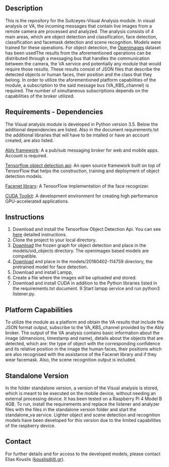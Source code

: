 ## Description

This is the repository for the Suitceyes-Visual Analysis module. In visual analysis or VA, the incoming messages that contain live images from a remote camera are processed and analyzed. The analysis consists of 4 main areas, which are object detection and classification, face detection, classification and facemask detection and scene recognition. Μodels were trained for these operations. For object detection, the [Openimages](https://arxiv.org/abs/1811.00982) dataset has been usedThe results from the aforementioned operations can be distributed through a messaging bus that handles the communication between the camera, the VA service and potentially any module that would require those results. These results consist of JSON files that describe the detected objects or human faces, their position and the class that they belong. In order to utilize the aforementioned platform capabilities of the module, a subscription to the said message bus (VA_KBS_channel) is required. The number of simultaneous subscriptions depends on the capabilities of the broker utilized.
## Requirements - Dependencies

The Visual analysis module is developed in Python version 3.5. Below the additional dependencies are listed. Also in the document requirements.txt the additional libraries that will have to be intalled or have an account created, are also listed.

[Ably framework](https://ably.com/ ): A a pub/sub messaging broker for web and mobile apps. Account is required.

[Tensorflow object detection api](https://github.com/tensorflow/models/tree/master/research/object_detection): An open source framework built on top of TensorFlow that helps the construction, training and deployment of object detection models.

[Facenet library](https://github.com/davidsandberg/facenet): A TensorFlow implementation of the face recognizer.

[CUDA Toolkit](https://developer.nvidia.com/cuda-toolkit ): Α development environment for creating high performance GPU-accelerated applications.


## Instructions

1. Download and install the Tensorflow Object Detection Api. You can see [here](https://github.com/tensorflow/models/blob/master/research/object_detection/g3doc/installation.md ) detailed instructions.
2. Clone the project to your local directory.
3. [Download](https://github.com/tensorflow/models/blob/master/research/object_detection/g3doc/tf1_detection_zoo.md )  the frozen graph for object detection and place in the models/oid_objects directory. The openimages based models are compatible. 
4. [Download](https://drive.google.com/file/d/1EXPBSXwTaqrSC0OhUdXNmKSh9qJUQ55-/view) and place in the models/20180402-114759 directory, the pretrained model for face detection.
5. Download and install Lampp,
6. Create a file where the images will be uploaded and stored.
8. Download and install CUDA in addition to the Python libraries listed in the requirements.txt document.
9 Start lampp service and run python3 listener.py.

## Platform Capabilities

To utilize the module as a platform and obtain the VA results that include the JSON format output, subscribe to the VA_KBS_channel provided by the Ably broker. The output of the VA analysis contains basic information about the image (dimensions, timestamp and name), details about the objects that are detected, which are: the type of object with the corresponding confidence and its relative position in the image  the human faces, their positions which are also recognised with the assistance of the Facenet library and if they wear facemask. Also, the scene recognition output is included.

## Standalone Version
In the folder standalone version, a version of the Visual analysis is stored, which is meant to be executed on the mobile device, without needing an external processing device. It has been tested on a Raspberry Pi 4 Model B 4GB. To run, install the requirements and replace the listener and analyzer files with the files in the standalone version folder and start the standalone_va service. Lighter object and scene detection and recognition models have been developed for this version due to the limited capabilities of the raspberry device.
## Contact 

For further details and for access to the developed models, please contact Elias Kouslis (kouslis@iti.gr).


